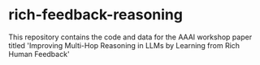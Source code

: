 # rich-feedback-reasoning
This repository contains the code and data for the AAAI workshop paper titled 'Improving Multi-Hop Reasoning in LLMs by Learning from Rich Human Feedback'
